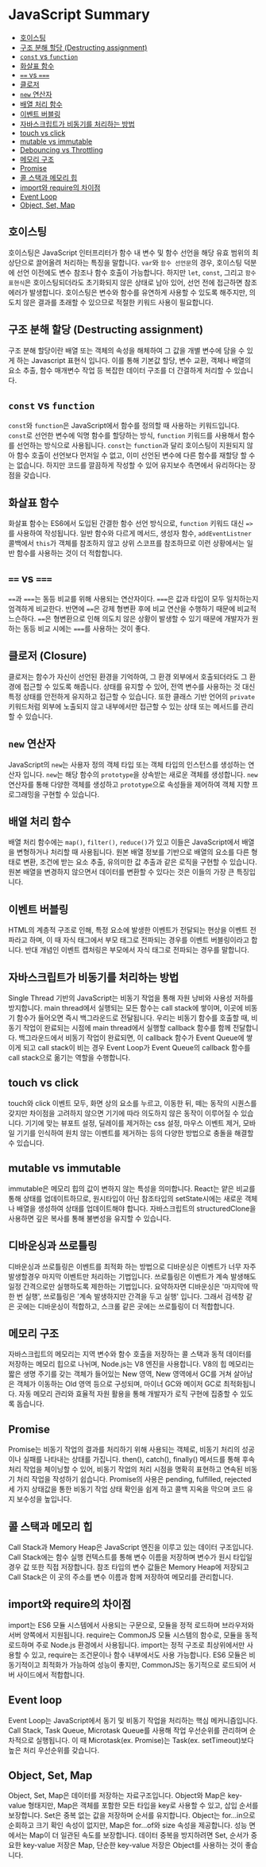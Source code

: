 # JavaScript Summary

- [호이스팅](#호이스팅)
- [구조 분해 할당 (Destructing assignment)](#구조-분해-할당-destructing-assignment)
- [`const` vs `function`](#const-vs-function)
- [화살표 함수](#화살표-함수)
- [`==` vs `===`](#-vs--equality-operators)
- [클로저](#클로저-closure)
- [`new` 연산자](#new-연산자)
- [배열 처리 함수](#배열-처리-함수)
- [이벤트 버블링](#이벤트-버블링)
- [자바스크립트가 비동기를 처리하는 방법](#자바스크립트가-비동기를-처리하는-방법)
- [touch vs click](#touch-vs-click)
- [mutable vs immutable](#mutable-vs-immutable)
- [Debouncing vs Throttling](#디바운싱과-쓰로틀링)
- [메모리 구조](#메모리-구조)
- [Promise](#promise)
- [콜 스택과 메모리 힙](#콜-스택과-메모리-힙)
- [import와 require의 차이점](#import와-require의-차이점)
- [Event Loop](#event-loop)
- [Object, Set, Map]()

## 호이스팅

호이스팅은 JavaScript 인터프리터가 함수 내 변수 및 함수 선언을 해당 유효 범위의 최상단으로 끌어올려 처리하는 특징을 말합니다. `var`와 `함수 선언문`의 경우, 호이스팅 덕분에 선언 이전에도 변수 참조나 함수 호출이 가능합니다. 하지만 `let`, `const`, 그리고 `함수 표현식`은 호이스팅되더라도 초기화되지 않은 상태로 남아 있어, 선언 전에 접근하면 참조 에러가 발생합니다. 호이스팅은 변수와 함수를 유연하게 사용할 수 있도록 해주지만, 의도치 않은 결과를 초래할 수 있으므로 적절한 키워드 사용이 필요합니다.

## 구조 분해 할당 (Destructing assignment)

구조 분해 할당이란 배열 또는 객체의 속성을 해체하여 그 값을 개별 변수에 담을 수 있게 하는 Javascript 표현식 입니다. 이를 통해 기본값 할당, 변수 교환, 객체나 배열의 요소 추출, 함수 매개변수 작업 등 복잡한 데이터 구조를 더 간결하게 처리할 수 있습니다.

## `const` vs `function`

`const`와 `function`은 JavaScript에서 함수를 정의할 때 사용하는 키워드입니다. `const`로 선언한 변수에 익명 함수를 할당하는 방식, `function` 키워드를 사용해서 함수를 선언하는 방식으로 사용됩니다. `const`는 `function`과 달리 호이스팅이 지원되지 않아 함수 호출이 선언보다 먼저일 수 없고, 이미 선언된 변수에 다른 함수를 재할당 할 수는 없습니다. 하지만 코드를 깔끔하게 작성할 수 있어 유지보수 측면에서 유리하다는 장점을 갖습니다.

## 화살표 함수

화살표 함수는 ES6에서 도입된 간결한 함수 선언 방식으로, `function` 키워드 대신 `=>`를 사용하여 작성됩니다. 일반 함수와 다르게 메서드, 생성자 함수, `addEventListner` 콜백에서 `this`가 객체를 참조하지 않고 상위 스코프를 참조하므로 이런 상황에서는 일반 함수를 사용하는 것이 더 적합합니다.

## `==` vs `===`

`==`과 `===`는 동등 비교를 위해 사용되는 연산자이다. `===`은 값과 타입이 모두 일치하는지 엄격하게 비교한다. 반면에 `==`은 강제 형변환 후에 비교 연산을 수행하기 때문에 비교적 느슨하다. `==`은 형변환으로 인해 의도치 않은 상황이 발생할 수 있기 때문에 개발자가 원하는 동등 비교 시에는 `===`를 사용하는 것이 좋다.

## 클로저 (Closure)

클로저는 함수가 자신이 선언된 환경을 기억하여, 그 환경 외부에서 호출되더라도 그 환경에 접근할 수 있도록 해줍니다. 상태를 유지할 수 있어, 전역 변수를 사용하는 것 대신 특정 상태를 안전하게 유지하고 접근할 수 있습니다. 또한 클래스 기반 언어의 `private` 키워드처럼 외부에 노출되지 않고 내부에서만 접근할 수 있는 상태 또는 메서드를 관리할 수 있습니다.

## `new` 연산자

JavaScript의 `new`는 사용자 정의 객체 타입 또는 객체 타입의 인스턴스를 생성하는 연산자 입니다. `new`는 해당 함수의 `prototype`을 상속받는 새로운 객체를 생성합니다. `new` 연산자를 통해 다양한 객체를 생성하고 `prototype`으로 속성들을 제어하여 객체 지향 프로그래밍을 구현할 수 있습니다.

## 배열 처리 함수

배열 처리 함수에는 `map()`, `filter()`, `reduce()`가 있고 이들은 JavaScript에서 배열을 변형하거나 처리할 때 사용됩니다. 원본 배열 정보를 기반으로 배열의 요소를 다른 형태로 변환, 조건에 받는 요소 추출, 유의미한 값 추출과 같은 로직을 구현할 수 있습니다. 원본 배열을 변경하지 않으면서 데이터를 변환할 수 있다는 것은 이들의 가장 큰 특징입니다.

## 이벤트 버블링

HTML의 계층적 구조로 인해, 특정 요소에 발생한 이벤트가 전달되는 현상을 이벤트 전파라고 하며, 이 때 자식 태그에서 부모 태그로 전파되는 경우를 이벤트 버블링이라고 합니다. 반대 개념인 이벤트 캡처링은 부모에서 자식 태그로 전파되는 경우를 말합니다.

## 자바스크립트가 비동기를 처리하는 방법

Single Thread 기반의 JavaScript는 비동기 작업을 통해 자원 낭비와 사용성 저하를 방지합니다. main thread에서 실행되는 모든 함수는 call stack에 쌓이며, 이곳에 비동기 함수가 들어오면 즉시 백그라운드로 전달됩니다. 우리는 비동기 함수를 호출할 때, 비동기 작업이 완료되는 시점에 main thread에서 실행할 callback 함수를 함께 전달합니다. 백그라운드에서 비동기 작업이 완료되면, 이 callback 함수가 Event Queue에 쌓이게 되고 call stack이 비는 경우 Event Loop가 Event Queue의 callback 함수를 call stack으로 옮기는 역할을 수행합니다.

## touch vs click

touch와 click 이벤트 모두, 화면 상의 요소를 누르고, 이동한 뒤, 떼는 동작의 시퀀스를 갖지만 차이점을 고려하지 않으면 기기에 따라 의도하지 않은 동작이 이루어질 수 있습니다. 기기에 맞는 뷰포트 설정, 딜레이를 제거하는 css 설정, 마우스 이벤트 제거, 모바일 기기를 인식하여 원치 않는 이벤트를 제거하는 등의 다양한 방법으로 충돌을 해결할 수 있습니다.

## mutable vs immutable

immutable은 메모리 힙의 값이 변하지 않는 특성을 의미합니다. React는 얕은 비교를 통해 상태를 업데이트하므로, 원시타입이 아닌 참조타입의 setState시에는 새로운 객체나 배열을 생성하여 상태를 업데이트해야 합니다. 자바스크립트의 structuredClone을 사용하면 깊은 복사를 통해 불변성을 유지할 수 있습니다.

## 디바운싱과 쓰로틀링

디바운싱과 쓰로틀링은 이벤트를 최적화 하는 방법으로 디바운싱은 이벤트가 너무 자주 발생할경우 마지막 이벤트만 처리하는 기법입니다. 쓰로틀링은 이벤트가 계속 발생해도 일정 간격으로만 실행하도록 제한하는 기법입니다. 요약하자면 디바운싱은 '마지막에 딱 한 번 실행', 쓰로틀링은 '계속 발생하지만 간격을 두고 실행' 입니다. 그래서 검색창 같은 곳에는 디바운싱이 적합하고, 스크롤 같은 곳에는 쓰로틀링이 더 적합합니다.

## 메모리 구조

자바스크립트의 메모리는 지역 변수와 함수 호출을 저장하는 콜 스택과 동적 데이터를 저장하는 메모리 힙으로 나뉘며, Node.js는 V8 엔진을 사용합니다. V8의 힙 메모리는 짧은 생명 주기를 갖는 객체가 들어있는 New 영역, New 영역에서 GC를 거쳐 살아남은 객체가 이동하는 Old 영역 등으로 구성되며, 마이너 GC와 메이저 GC로 최적화됩니다. 자동 메모리 관리와 효율적 자원 활용을 통해 개발자가 로직 구현에 집중할 수 있도록 돕습니다.

## Promise

Promise는 비동기 작업의 결과를 처리하기 위해 사용되는 객체로, 비동기 처리의 성공이나 실패를 나타내는 상태를 가집니다. then(), catch(), finally() 메서드를 통해 후속 처리 작업을 체이닝할 수 있어, 비동기 작업의 처리 시점을 명확히 표현하고 연속된 비동기 처리 작업을 작성하기 쉽습니다. Promise의 사용은 pending, fulfilled, rejected 세 가지 상태값을 통한 비동기 작업 상태 확인을 쉽게 하고 콜백 지옥을 막으며 코드 유지 보수성을 높입니다.

## 콜 스택과 메모리 힙

Call Stack과 Memory Heap은 JavaScript 엔진을 이루고 있는 데이터 구조입니다. Call Stack에는 함수 실행 컨텍스트를 통해 변수 이름을 저장하며 변수가 원시 타입일 경우 값 또한 직접 저장합니다. 참조 타입의 변수 값들은 Memory Heap에 저장되고 Call Stack은 이 곳의 주소를 변수 이름과 함께 저장하여 메모리를 관리합니다.

## import와 require의 차이점

import는 ES6 모듈 시스템에서 사용되는 구문으로, 모듈을 정적 로드하며 브라우저와 서버 양쪽에서 지원됩니다. require는 CommonJS 모듈 시스템의 함수로, 모듈을 동적 로드하며 주로 Node.js 환경에서 사용됩니다. import는 정적 구조로 최상위에서만 사용할 수 있고, require는 조건문이나 함수 내부에서도 사용 가능합니다. ES6 모듈은 비동기적이고 최적화가 가능하여 성능이 좋지만, CommonJS는 동기적으로 로드되어 서버 사이드에서 적합합니다.

## Event loop

Event Loop는 JavaScript에서 동기 및 비동기 작업을 처리하는 핵심 메커니즘입니다. Call Stack, Task Queue, Microtask Queue를 사용해 작업 우선순위를 관리하며 순차적으로 실행됩니다. 이 때 Microtask(ex. Promise)는 Task(ex. setTimeout)보다 높은 처리 우선순위를 갖습니다.

## Object, Set, Map

Object, Set, Map은 데이터를 저장하는 자료구조입니다. Object와 Map은 key-value 형태지만, Map은 객체를 포함한 모든 타입을 key로 사용할 수 있고, 삽입 순서를 보장합니다. Set은 중복 없는 값을 저장하며 순서를 유지합니다. Object는 for...in으로 순회하고 크기 확인 속성이 없지만, Map은 for...of와 size 속성을 제공합니다. 성능 면에서는 Map이 더 일관된 속도를 보장합니다. 데이터 중복을 방지하려면 Set, 순서가 중요한 key-value 저장은 Map, 단순한 key-value 저장은 Object를 사용하는 것이 좋습니다.
